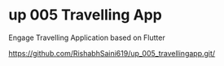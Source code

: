 # up 005 Travelling App

Engage Travelling Application based on Flutter 

https://github.com/RishabhSaini619/up_005_travellingapp.git/
